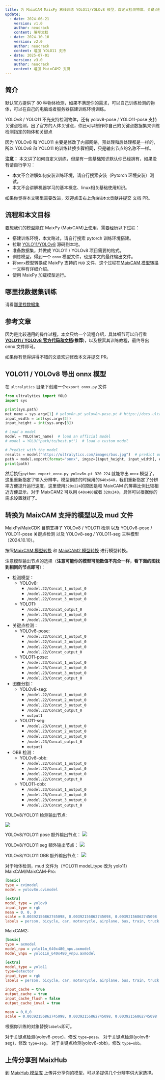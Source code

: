 ```yaml
---
title: 为 MaixCAM MaixPy 离线训练 YOLO11/YOLOv8 模型，自定义检测物体、关键点检测
update:
  - date: 2024-06-21
    version: v1.0
    author: neucrack
    content: 编写文档
  - date: 2024-10-10
    version: v2.0
    author: neucrack
    content: 增加 YOLO11 支持
  - date: 2025-07-01
    version: v3.0
    author: neucrack
    content: 增加 MaixCAM2 支持
---
```



## 简介

默认官方提供了 80 种物体检测，如果不满足你的需求，可以自己训练检测的物体，可以在自己的电脑或者服务器搭建训练环境训练。

YOLOv8 / YOLO11 不光支持检测物体，还有 yolov8-pose / YOLO11-pose 支持关键点检测，出了官方的人体关键点，你还可以制作你自己的关键点数据集来训练检测指定的物体和关键点

因为 YOLOv8 和 YOLO11 主要是修改了内部网络，预处理和后处理都是一样的，所以 YOLOv8 和 YOLO11 的训练转换步骤相同，只是输出节点的名称不一样。


**注意：** 本文讲了如何自定义训练，但是有一些基础知识默认你已经拥有，如果没有请自行学习：
* 本文不会讲解如何安装训练环境，请自行搜索安装（Pytorch 环境安装）测试。
* 本文不会讲解机器学习的基本概念、linux相关基础使用知识。

如果你觉得本文哪里需要改进，欢迎点击右上角`编辑本文`贡献并提交 文档 PR。


## 流程和本文目标

要想我们的模型能在 MaixPy (MaixCAM)上使用，需要经历以下过程：
* 搭建训练环境，本文略过，请自行搜索 pytorch 训练环境搭建。
* 拉取 [YOLO11/YOLOv8](https://github.com/ultralytics/ultralytics) 源码到本地。
* 准备数据集，并做成 YOLO11 / YOLOv8 项目需要的格式。
* 训练模型，得到一个 `onnx` 模型文件，也是本文的最终输出文件。
* 将`onnx`模型转换成 MaixPy 支持的 `MUD` 文件，这个过程在[MaixCAM 模型转换](../ai_model_converter/maixcam.md) 一文种有详细介绍。
* 使用 MaixPy 加载模型运行。


## 哪里找数据集训练

请看[哪里找数据集](../pro/datasets.md)


## 参考文章

因为是比较通用的操作过程，本文只给一个流程介绍，具体细节可以自行看 **[YOLO11 / YOLOv8 官方代码和文档](https://github.com/ultralytics/ultralytics)**(**推荐**)，以及搜索其训练教程，最终导出 onnx 文件即可。

如果你有觉得讲得不错的文章欢迎修改本文并提交 PR。

## YOLO11 / YOLOv8 导出 onnx 模型

在 `ultralytics` 目录下创建一个`export_onnx.py` 文件
```python
from ultralytics import YOLO
import sys

print(sys.path)
net_name = sys.argv[1] # yolov8n.pt yolov8n-pose.pt # https://docs.ultralytics.com/models/yolov8/#supported-tasks-and-modes
input_width = int(sys.argv[2])
input_height = int(sys.argv[3])

# Load a model
model = YOLO(net_name)  # load an official model
# model = YOLO("path/to/best.pt")  # load a custom model

# Predict with the model
results = model("https://ultralytics.com/images/bus.jpg")  # predict on an image
path = model.export(format="onnx", imgsz=[input_height, input_width], dynamic=False, simplify=True, opset=17)   # export the model to ONNX format
print(path)

```

然后执行`python export_onnx.py yolov8n.pt 320 224` 就能导出 `onnx` 模型了，这里重新指定了输入分辨率，模型训练的时候用的`640x640`，我们重新指定了分辨率方便提升运行速度，这里使用`320x224`的原因是和 MaixCAM 的屏幕比例比较相近方便显示，对于 MaixCAM2 可以用 `640x480`或者 `320x240`，具体可以根据你的需求设置就好了。


## 转换为 MaixCAM 支持的模型以及 mud 文件

MaixPy/MaixCDK 目前支持了 YOLOv8 / YOLO11 检测 以及 YOLOv8-pose / YOLO11-pose 关键点检测 以及 YOLOv8-seg / YOLO11-seg 三种模型（2024.10.10）。

按照[MaixCAM 模型转换](../ai_model_converter/maixcam.md) 和 [MaixCAM2 模型转换](../ai_model_converter/maixcam2.md) 进行模型转换。

注意模型输出节点的选择（**注意可能你的模型可能数值不完全一样，看下面的图找到相同的节点即可**）：
* 检测模型：
  * YOLOv8:
    * `/model.22/Concat_1_output_0`
    * `/model.22/Concat_2_output_0`
    * `/model.22/Concat_3_output_0`
  * YOLO11:
    * `/model.23/Concat_output_0`
    * `/model.23/Concat_1_output_0`
    * `/model.23/Concat_2_output_0`
* 关键点检测：
  * YOLOv8-pose:
    * `/model.22/Concat_1_output_0`
    * `/model.22/Concat_2_output_0`
    * `/model.22/Concat_3_output_0`
    * `/model.22/Concat_output_0`
  * YOLO11-pose:
    * `/model.23/Concat_1_output_0`
    * `/model.23/Concat_2_output_0`
    * `/model.23/Concat_3_output_0`
    * `/model.23/Concat_output_0`
* 图像分割：
  * YOLOv8-seg:
    * `/model.22/Concat_1_output_0`
    * `/model.22/Concat_2_output_0`
    * `/model.22/Concat_3_output_0`
    * `/model.22/Concat_output_0`
    * `output1`
  * YOLO11-seg:
    * `/model.23/Concat_1_output_0`
    * `/model.23/Concat_2_output_0`
    * `/model.23/Concat_3_output_0`
    * `/model.23/Concat_output_0`
    * `output1`
* OBB 检测：
  * YOLOv8-obb:
    * `/model.22/Concat_1_output_0`
    * `/model.22/Concat_2_output_0`
    * `/model.22/Concat_3_output_0`
    * `/model.22/Concat_output_0`
  * YOLO11-obb:
    * `/model.23/Concat_1_output_0`
    * `/model.23/Concat_2_output_0`
    * `/model.23/Concat_3_output_0`
    * `/model.23/Concat_output_0`

YOLOv8/YOLO11 检测输出节点:

![](../../assets/yolo11_detect_nodes.png)

YOLOv8/YOLO11 pose 额外输出节点：
![](../../assets/yolo11_pose_node.png)

YOLOv8/YOLO11 seg 额外输出节点：
![](../../assets/yolo11_seg_node.png)

YOLOv8/YOLO11 OBB 额外输出节点：
![](../../assets/yolo11_obb_node.png)

对于物体检测，mud 文件为（YOLO11 model_type 改为 yolo11）
MaixCAM/MaixCAM-Pro:
```ini
[basic]
type = cvimodel
model = yolov8n.cvimodel

[extra]
model_type = yolov8
input_type = rgb
mean = 0, 0, 0
scale = 0.00392156862745098, 0.00392156862745098, 0.00392156862745098
labels = person, bicycle, car, motorcycle, airplane, bus, train, truck, boat, traffic light, fire hydrant, stop sign, parking meter, bench, bird, cat, dog, horse, sheep, cow, elephant, bear, zebra, giraffe, backpack, umbrella, handbag, tie, suitcase, frisbee, skis, snowboard, sports ball, kite, baseball bat, baseball glove, skateboard, surfboard, tennis racket, bottle, wine glass, cup, fork, knife, spoon, bowl, banana, apple, sandwich, orange, broccoli, carrot, hot dog, pizza, donut, cake, chair, couch, potted plant, bed, dining table, toilet, tv, laptop, mouse, remote, keyboard, cell phone, microwave, oven, toaster, sink, refrigerator, book, clock, vase, scissors, teddy bear, hair drier, toothbrush
```

MaixCAM2:
```ini
[basic]
type = axmodel
model_npu = yolo11n_640x480_npu.axmodel
model_vnpu = yolo11n_640x480_vnpu.axmodel

[extra]
model_type = yolo11
type=detector
input_type = rgb
labels = person, bicycle, car, motorcycle, airplane, bus, train, truck, boat, traffic light, fire hydrant, stop sign, parking meter, bench, bird, cat, dog, horse, sheep, cow, elephant, bear, zebra, giraffe, backpack, umbrella, handbag, tie, suitcase, frisbee, skis, snowboard, sports ball, kite, baseball bat, baseball glove, skateboard, surfboard, tennis racket, bottle, wine glass, cup, fork, knife, spoon, bowl, banana, apple, sandwich, orange, broccoli, carrot, hot dog, pizza, donut, cake, chair, couch, potted plant, bed, dining table, toilet, tv, laptop, mouse, remote, keyboard, cell phone, microwave, oven, toaster, sink, refrigerator, book, clock, vase, scissors, teddy bear, hair drier, toothbrush

input_cache = true
output_cache = true
input_cache_flush = false
output_cache_inval = true

mean = 0,0,0
scale = 0.00392156862745098, 0.00392156862745098, 0.00392156862745098
```

根据你训练的对象替换`labels`即可。

对于关键点检测(yolov8-pose)，修改 `type=pose`。
对于关键点检测(yolov8-seg)，修改 `type=seg`。
对于关键点检测(yolov8-obb)，修改 `type=obb`。


## 上传分享到 MaixHub

到 [MaixHub 模型库](https://maixhub.com/model/zoo?platform=maixcam) 上传并分享你的模型，可以多提供几个分辨率供大家选择。



